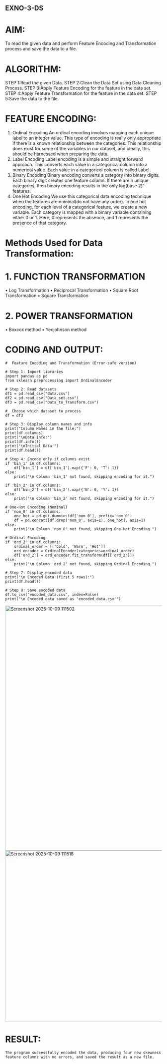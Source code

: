 ## EXNO-3-DS

# AIM:
To read the given data and perform Feature Encoding and Transformation process and save the data to a file.

# ALGORITHM:
STEP 1:Read the given Data.
STEP 2:Clean the Data Set using Data Cleaning Process.
STEP 3:Apply Feature Encoding for the feature in the data set.
STEP 4:Apply Feature Transformation for the feature in the data set.
STEP 5:Save the data to the file.

# FEATURE ENCODING:
1. Ordinal Encoding
An ordinal encoding involves mapping each unique label to an integer value. This type of encoding is really only appropriate if there is a known relationship between the categories. This relationship does exist for some of the variables in our dataset, and ideally, this should be harnessed when preparing the data.
2. Label Encoding
Label encoding is a simple and straight forward approach. This converts each value in a categorical column into a numerical value. Each value in a categorical column is called Label.
3. Binary Encoding
Binary encoding converts a category into binary digits. Each binary digit creates one feature column. If there are n unique categories, then binary encoding results in the only log(base 2)ⁿ features.
4. One Hot Encoding
We use this categorical data encoding technique when the features are nominal(do not have any order). In one hot encoding, for each level of a categorical feature, we create a new variable. Each category is mapped with a binary variable containing either 0 or 1. Here, 0 represents the absence, and 1 represents the presence of that category.

# Methods Used for Data Transformation:
  # 1. FUNCTION TRANSFORMATION
• Log Transformation
• Reciprocal Transformation
• Square Root Transformation
• Square Transformation
  # 2. POWER TRANSFORMATION
• Boxcox method
• Yeojohnson method

# CODING AND OUTPUT:
```
#  Feature Encoding and Transformation (Error-safe version)

# Step 1: Import libraries
import pandas as pd
from sklearn.preprocessing import OrdinalEncoder

# Step 2: Read datasets
df1 = pd.read_csv("data.csv")
df2 = pd.read_csv("Data_set.csv")
df3 = pd.read_csv("Data_to_Transform.csv")

#  Choose which dataset to process
df = df3  

# Step 3: Display column names and info
print("Column Names in the file:")
print(df.columns)
print("\nData Info:")
print(df.info())
print("\nInitial Data:")
print(df.head())

# Step 4: Encode only if columns exist
if 'bin_1' in df.columns:
    df['bin_1'] = df['bin_1'].map({'F': 0, 'T': 1})
else:
    print("\n Column 'bin_1' not found, skipping encoding for it.")

if 'bin_2' in df.columns:
    df['bin_2'] = df['bin_2'].map({'N': 0, 'Y': 1})
else:
    print("\n Column 'bin_2' not found, skipping encoding for it.")

# One-Hot Encoding (Nominal)
if 'nom_0' in df.columns:
    one_hot = pd.get_dummies(df['nom_0'], prefix='nom_0')
    df = pd.concat([df.drop('nom_0', axis=1), one_hot], axis=1)
else:
    print("\n Column 'nom_0' not found, skipping One-Hot Encoding.")

# Ordinal Encoding
if 'ord_2' in df.columns:
    ordinal_order = [['Cold', 'Warm', 'Hot']]
    ord_encoder = OrdinalEncoder(categories=ordinal_order)
    df['ord_2'] = ord_encoder.fit_transform(df[['ord_2']])
else:
    print("\n Column 'ord_2' not found, skipping Ordinal Encoding.")

# Step 7: Display encoded data
print("\n Encoded Data (first 5 rows):")
print(df.head())

# Step 8: Save encoded data
df.to_csv("encoded_data.csv", index=False)
print("\n Encoded data saved as 'encoded_data.csv'")
```
<img width="1161" height="785" alt="Screenshot 2025-10-09 111502" src="https://github.com/user-attachments/assets/35f70917-b40e-472d-88be-8d48fec2e596" />
<img width="1334" height="549" alt="Screenshot 2025-10-09 111518" src="https://github.com/user-attachments/assets/41447ee0-4b70-45ea-a72c-7ada610a9971" />

# RESULT:
 ```
The program successfully encoded the data, producing four new skewness feature columns with no errors, and saved the result as a new file.
```  
       

